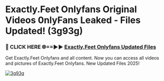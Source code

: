 # Exactly.Feet Onlyfans Original Videos 0nlyFans Leaked - Files Updated! (3g93g)

<h3>🔴 CLICK HERE 🌐==►► <a href="https://tinyurl.com/ehrbuxhb" rel="nofollow">Exactly.Feet Onlyfans Updated Files</a></h3>

Get Exactly.Feet Onlyfans and all content. Now you can access all videos and pictures of Exactly.Feet Onlyfans. New Updated Files 2025!

[![3g93g](https://i.imgur.com/lVYEuWS.gif)](https://tinyurl.com/ehrbuxhb)
